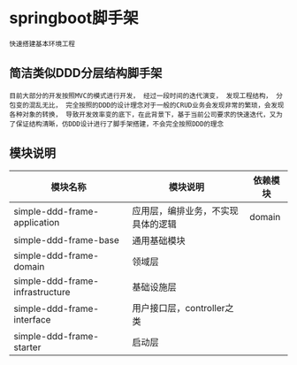 # springboot脚手架

    快速搭建基本环境工程

## 简洁类似DDD分层结构脚手架

    目前大部分的开发按照MVC的模式进行开发， 经过一段时间的迭代演变， 发现工程结构， 分包变的混乱无比， 完全按照的DDD的设计理念对于一般的CRUD业务会发现非常的繁琐，会发现各种对象的转换， 导致开发效率变的底下，在此背景下，基于当前公司要求的快速迭代，又为了保证结构清晰，仿DDD设计进行了脚手架搭建，不会完全按照DDD的理念

## 模块说明

| 模块名称                        | 模块说明                           | 依赖模块 |
| ------------------------------- | ---------------------------------- | -------- |
| simple-ddd-frame-application    | 应用层，编排业务，不实现具体的逻辑 | domain   |
| simple-ddd-frame-base           | 通用基础模块                       |          |
| simple-ddd-frame-domain         | 领域层                             |          |
| simple-ddd-frame-infrastructure | 基础设施层                         |          |
| simple-ddd-frame-interface      | 用户接口层，controller之类         |          |
| simple-ddd-frame-starter        | 启动层                             |          |

